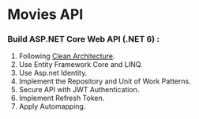 # Movies API
### Build ASP.NET Core Web API (.NET 6) :
1. Following [Clean Architecture](https://docs.microsoft.com/en-us/dotnet/architecture/modern-web-apps-azure/common-web-application-architectures#clean-architecture).
2. Use Entity Framework Core and LINQ.
3. Use Asp.net Identity.
4. Implement the Repository and Unit of Work Patterns.
5. Secure API with JWT Authentication.
6. Implement Refresh Token.
7. Apply Automapping.
